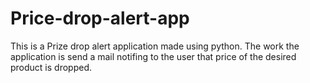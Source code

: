 # Price-drop-alert-app
This is a Prize drop alert application made using python.
The work the application is send a mail notifing to the user that price of the desired product is dropped.
